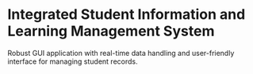 # Integrated Student Information and Learning Management System
 Robust GUI application with real-time data handling and user-friendly interface for  managing student records.  
